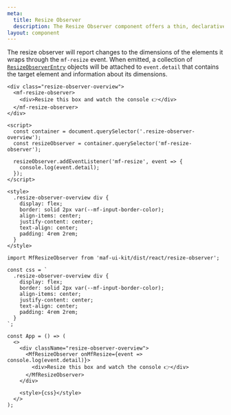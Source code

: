 ```yaml
---
meta:
  title: Resize Observer
  description: The Resize Observer component offers a thin, declarative interface to the ResizeObserver API.
layout: component
---
```


The resize observer will report changes to the dimensions of the elements it wraps through the `mf-resize` event. When emitted, a collection of [`ResizeObserverEntry`](https://developer.mozilla.org/en-US/docs/Web/API/ResizeObserverEntry) objects will be attached to `event.detail` that contains the target element and information about its dimensions.

```html:preview
<div class="resize-observer-overview">
  <mf-resize-observer>
    <div>Resize this box and watch the console 👉</div>
  </mf-resize-observer>
</div>

<script>
  const container = document.querySelector('.resize-observer-overview');
  const resizeObserver = container.querySelector('mf-resize-observer');

  resizeObserver.addEventListener('mf-resize', event => {
    console.log(event.detail);
  });
</script>

<style>
  .resize-observer-overview div {
    display: flex;
    border: solid 2px var(--mf-input-border-color);
    align-items: center;
    justify-content: center;
    text-align: center;
    padding: 4rem 2rem;
  }
</style>
```

```jsx:react
import MfResizeObserver from 'maf-ui-kit/dist/react/resize-observer';

const css = `
  .resize-observer-overview div {
    display: flex;
    border: solid 2px var(--mf-input-border-color);
    align-items: center;
    justify-content: center;
    text-align: center;
    padding: 4rem 2rem;
  }
`;

const App = () => (
  <>
    <div className="resize-observer-overview">
      <MfResizeObserver onMfResize={event => console.log(event.detail)}>
        <div>Resize this box and watch the console 👉</div>
      </MfResizeObserver>
    </div>

    <style>{css}</style>
  </>
);
```
